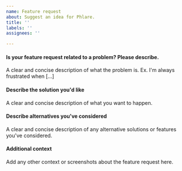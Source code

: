```yaml
---
name: Feature request
about: Suggest an idea for Phlare.
title: ''
labels: ''
assignees: ''

---
```


#### Is your feature request related to a problem? Please describe.

A clear and concise description of what the problem is. Ex. I'm always frustrated when [...]

#### Describe the solution you'd like

A clear and concise description of what you want to happen.

#### Describe alternatives you've considered

A clear and concise description of any alternative solutions or features you've considered.

#### Additional context

Add any other context or screenshots about the feature request here.
